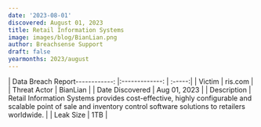 ```yaml
---
date: '2023-08-01'
discovered: August 01, 2023
title: Retail Information Systems
image: images/blog/BianLian.png
author: Breachsense Support
draft: false
yearmonths: 2023/august
---
```


| Data Breach Report------------:     |:-------------:    | :-----:|
| Victim      | ris.com      | 
| Threat Actor      | BianLian      | 
| Date Discovered      | Aug 01, 2023      | 
| Description      | Retail Information Systems provides cost-effective, highly configurable and scalable point of sale and inventory control software solutions to retailers worldwide.      | 
| Leak Size      | 1TB      | 

